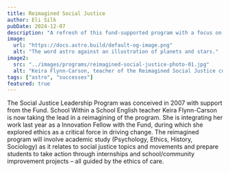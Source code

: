 ```yaml
---
title: Reimagined Social Justice
author: Eli Silk
pubDate: 2024-12-07
description: "A refresh of this fund-supported program with a focus on the ethics of care."
image:
  url: "https://docs.astro.build/default-og-image.png"
  alt: "The word astro against an illustration of planets and stars."
image2:
  src: "../images/programs/reimagined-social-justice-photo-01.jpg"
  alt: "Keira Flynn-Carson, teacher of the Reimagined Social Justice course, talking with a student after class."
tags: ["astro", "successes"]
featured: true
---
```


The Social Justice Leadership Program was conceived in 2007 with support from the Fund. School Within a School English teacher Keira Flynn-Carson is now taking the lead in a reimagining of the program. She is integrating her work last year as a Innovation Fellow with the Fund, during which she explored ethics as a critical force in driving change. The reimagined program will involve academic study (Psychology, Ethics, History, Sociology) as it relates to social justice topics and movements and prepare students to take action through internships and school/community improvement projects – all guided by the ethics of care.
